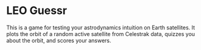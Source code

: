 # LEO Guessr

This is a game for testing your astrodynamics intuition on Earth satellites. It plots the orbit of a random active satellite from Celestrak data, quizzes you about the orbit, and scores your answers. 